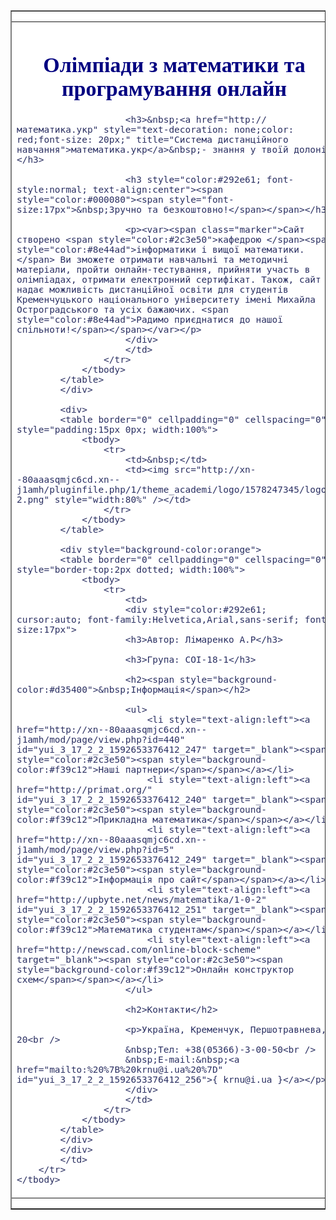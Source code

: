 
<div style="background-color:#a1a3be">
<div style="background:#ffffff; max-width:640px">
<table align="center" border="1" cellpadding="0" cellspacing="0" style="background:#ffffff; font-size:0px; width:100%">
	<tbody>
		<tr>
			<td style="text-align:center; vertical-align:top">
			<div style="vertical-align:top; width:100%">
			<table>
				<tbody>
					<tr>
						<td>
						<div style="color:#292e61; cursor:auto; font-family:Helvetica,Arial,sans-serif; font-size:17px">
						<h1 style="text-align:center"><span style="font-family:Helvetica,Arial,sans-serif"><span style="background-color:#ffffff"><span style="color:red"><span style="color:#000080"><span style="font-family:Comic Sans MS,cursive">Олімпіади з математики та програмування онлайн</span></span></span></span></span></h1>

						<h3>&nbsp;<a href="http://математика.укр" style="text-decoration: none;color: red;font-size: 20px;" title="Система дистанційного навчання">математика.укр</a>&nbsp;- знання у твоїй долоні!</h3>

						<h3 style="color:#292e61; font-style:normal; text-align:center"><span style="color:#000080"><span style="font-size:17px">&nbsp;Зручно та безкоштовно!</span></span></h3>

						<p><var><span class="marker">Сайт створено <span style="color:#2c3e50">кафедрою </span><span style="color:#8e44ad">інформатики і вищої математики.</span> Ви зможете отримати навчальні та методичні матеріали, пройти онлайн-тестування, прийняти участь в олімпіадах, отримати електронний сертифікат. Також, сайт надає можливість дистанційної освіти для студентів Кременчуцького національного університету імені Михайла Остроградського та усіх бажаючих. <span style="color:#8e44ad">Радимо приєднатися до нашої спільноти!</span></span></var></p>
						</div>
						</td>
					</tr>
				</tbody>
			</table>
			</div>

			<div>
			<table border="0" cellpadding="0" cellspacing="0" style="padding:15px 0px; width:100%">
				<tbody>
					<tr>
						<td>&nbsp;</td>
						<td><img src="http://xn--80aaasqmjc6cd.xn--j1amh/pluginfile.php/1/theme_academi/logo/1578247345/logo-2.png" style="width:80%" /></td>
					</tr>
				</tbody>
			</table>

			<div style="background-color:orange">
			<table border="0" cellpadding="0" cellspacing="0" style="border-top:2px dotted; width:100%">
				<tbody>
					<tr>
						<td>
						<div style="color:#292e61; cursor:auto; font-family:Helvetica,Arial,sans-serif; font-size:17px">
						<h3>Автор: Лімаренко А.Р</h3>

						<h3>Група: СОІ-18-1</h3>

						<h2><span style="background-color:#d35400">&nbsp;Інформація</span></h2>

						<ul>
							<li style="text-align:left"><a href="http://xn--80aaasqmjc6cd.xn--j1amh/mod/page/view.php?id=440" id="yui_3_17_2_2_1592653376412_247" target="_blank"><span style="color:#2c3e50"><span style="background-color:#f39c12">Наші партнери</span></span></a></li>
							<li style="text-align:left"><a href="http://primat.org/" id="yui_3_17_2_2_1592653376412_240" target="_blank"><span style="color:#2c3e50"><span style="background-color:#f39c12">Прикладна математика</span></span></a></li>
							<li style="text-align:left"><a href="http://xn--80aaasqmjc6cd.xn--j1amh/mod/page/view.php?id=5" id="yui_3_17_2_2_1592653376412_249" target="_blank"><span style="color:#2c3e50"><span style="background-color:#f39c12">Інформація про сайт</span></span></a></li>
							<li style="text-align:left"><a href="http://upbyte.net/news/matematika/1-0-2" id="yui_3_17_2_2_1592653376412_251" target="_blank"><span style="color:#2c3e50"><span style="background-color:#f39c12">Математика студентам</span></span></a></li>
							<li style="text-align:left"><a href="http://newscad.com/online-block-scheme" target="_blank"><span style="color:#2c3e50"><span style="background-color:#f39c12">Онлайн конструктор схем</span></span></a></li>
						</ul>

						<h2>Контакти</h2>

						<p>Україна, Кременчук, Першотравнева, 20<br />
						&nbsp;Тел: +38(05366)-3-00-50<br />
						&nbsp;E-mail:&nbsp;<a href="mailto:%20%7B%20krnu@i.ua%20%7D" id="yui_3_17_2_2_1592653376412_256">{ krnu@i.ua }</a></p>
						</div>
						</td>
					</tr>
				</tbody>
			</table>
			</div>
			</div>
			</td>
		</tr>
	</tbody>
</table>
&nbsp;

<h3 style="color:#aaaaaa; font-style:italic">&nbsp;</h3>
</div>
</div>
